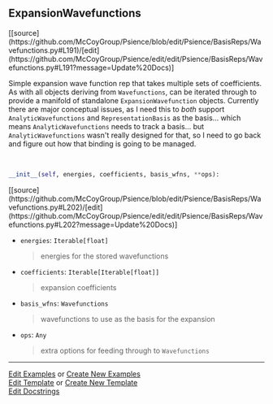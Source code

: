## <a id="Psience.BasisReps.Wavefunctions.ExpansionWavefunctions">ExpansionWavefunctions</a> 
<div class="docs-source-link" markdown="1">
[[source](https://github.com/McCoyGroup/Psience/blob/edit/Psience/BasisReps/Wavefunctions.py#L191)/[edit](https://github.com/McCoyGroup/Psience/edit/edit/Psience/BasisReps/Wavefunctions.py#L191?message=Update%20Docs)]
</div>

Simple expansion wave function rep that takes multiple sets of coefficients.
As with all objects deriving from `Wavefunctions`, can be iterated through to
provide a manifold of standalone `ExpansionWavefunction` objects.
Currently there are major conceptual issues, as I need this to _both_ support `AnalyticWavefunctions`
and `RepresentationBasis` as the basis...
which means `AnalyticWavefunctions` needs to track a basis...
but `AnalyticWavefunctions` wasn't really designed for that, so I need to go back and figure out how
that binding is going to be managed.

<a id="Psience.BasisReps.Wavefunctions.ExpansionWavefunctions.__init__" class="docs-object-method">&nbsp;</a> 
```python
__init__(self, energies, coefficients, basis_wfns, **ops): 
```
<div class="docs-source-link" markdown="1">
[[source](https://github.com/McCoyGroup/Psience/blob/edit/Psience/BasisReps/Wavefunctions.py#L202)/[edit](https://github.com/McCoyGroup/Psience/edit/edit/Psience/BasisReps/Wavefunctions.py#L202?message=Update%20Docs)]
</div>


- `energies`: `Iterable[float]`
    >energies for the stored wavefunctions
- `coefficients`: `Iterable[Iterable[float]]`
    >expansion coefficients
- `basis_wfns`: `Wavefunctions`
    >wavefunctions to use as the basis for the expansion
- `ops`: `Any`
    >extra options for feeding through to `Wavefunctions`



___

[Edit Examples](https://github.com/McCoyGroup/Psience/edit/gh-pages/ci/examples/ci/docs/Psience/BasisReps/Wavefunctions/ExpansionWavefunctions.md) or 
[Create New Examples](https://github.com/McCoyGroup/Psience/new/gh-pages/?filename=ci/examples/ci/docs/Psience/BasisReps/Wavefunctions/ExpansionWavefunctions.md) <br/>
[Edit Template](https://github.com/McCoyGroup/Psience/edit/gh-pages/ci/docs/ci/docs/Psience/BasisReps/Wavefunctions/ExpansionWavefunctions.md) or 
[Create New Template](https://github.com/McCoyGroup/Psience/new/gh-pages/?filename=ci/docs/templates/ci/docs/Psience/BasisReps/Wavefunctions/ExpansionWavefunctions.md) <br/>
[Edit Docstrings](https://github.com/McCoyGroup/Psience/edit/edit/Psience/BasisReps/Wavefunctions.py#L191?message=Update%20Docs)